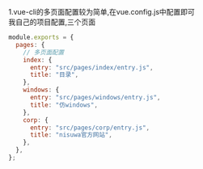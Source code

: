 1.vue-cli的多页面配置较为简单,在vue.config.js中配置即可  
我自己的项目配置,三个页面  
```js
module.exports = {
  pages: {
    // 多页面配置
    index: {
      entry: "src/pages/index/entry.js",
      title: "目录",
    },
    windows: {
      entry: "src/pages/windows/entry.js",
      title: "仿windows",
    },
    corp: {
      entry: "src/pages/corp/entry.js",
      title: "nisuwa官方网站",
    },
  },
};
```

